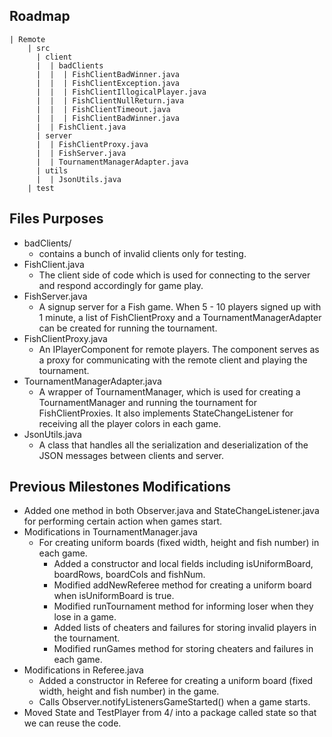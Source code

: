 ## Roadmap

    | Remote
        | src
          | client
          |  | badClients
          |  |  | FishClientBadWinner.java
          |  |  | FishClientException.java
          |  |  | FishClientIllogicalPlayer.java
          |  |  | FishClientNullReturn.java
          |  |  | FishClientTimeout.java
          |  |  | FishClientBadWinner.java
          |  | FishClient.java
          | server
          |  | FishClientProxy.java
          |  | FishServer.java
          |  | TournamentManagerAdapter.java
          | utils
          |  | JsonUtils.java
        | test
        
## Files Purposes 

- badClients/
    - contains a bunch of invalid clients only for testing.
- FishClient.java
    - The client side of code which is used for connecting to the server and respond accordingly for game play.
- FishServer.java
    - A signup server for a Fish game. When 5 - 10 players signed up with 1 minute, a list of FishClientProxy and a TournamentManagerAdapter can be created for running the tournament.
- FishClientProxy.java
    - An IPlayerComponent for remote players. The component serves as a proxy for communicating with the remote client and playing the tournament.  
- TournamentManagerAdapter.java
    - A wrapper of TournamentManager, which is used for creating a TournamentManager and running the tournament for FishClientProxies. It also implements StateChangeListener for receiving all the player colors in each game.
- JsonUtils.java
    - A class that handles all the serialization and deserialization of the JSON messages between clients and server. 
          
## Previous Milestones Modifications      
- Added one method in both Observer.java and StateChangeListener.java for performing certain action when games start.
- Modifications in TournamentManager.java
    - For creating uniform boards (fixed width, height and fish number) in each game.
        - Added a constructor and local fields including isUniformBoard, boardRows, boardCols and fishNum.
        - Modified addNewReferee method for creating a uniform board when isUniformBoard is true.
        - Modified runTournament method for informing loser when they lose in a game.
        - Added lists of cheaters and failures for storing invalid players in the tournament.
        - Modified runGames method for storing cheaters and failures in each game.
- Modifications in Referee.java
    - Added a constructor in Referee for creating a uniform board (fixed width, height and fish number) in the game. 
    - Calls Observer.notifyListenersGameStarted() when a game starts.
- Moved State and TestPlayer from 4/ into a package called state so that we can reuse the code.

